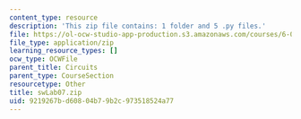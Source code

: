 ```yaml
---
content_type: resource
description: 'This zip file contains: 1 folder and 5 .py files.'
file: https://ol-ocw-studio-app-production.s3.amazonaws.com/courses/6-01sc-introduction-to-electrical-engineering-and-computer-science-i-spring-2011/9219267bd60804b79b2c973518524a77_swLab07.zip
file_type: application/zip
learning_resource_types: []
ocw_type: OCWFile
parent_title: Circuits
parent_type: CourseSection
resourcetype: Other
title: swLab07.zip
uid: 9219267b-d608-04b7-9b2c-973518524a77
---
```

